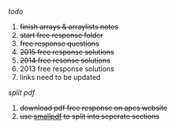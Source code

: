 *todo*

1. ~~finish arrays & arraylists notes~~
2. ~~start free response folder~~
3. ~~free response questions~~
4. ~~2015 free response solutions~~
5. ~~2014 free resonse solutions~~
6. 2013 free response solutions
7. links need to be updated

*split pdf*

1. ~~download pdf free response on apcs website~~
2. ~~use [smallpdf](http://smallpdf.com/split-pdf) to split into seperate sections~~
